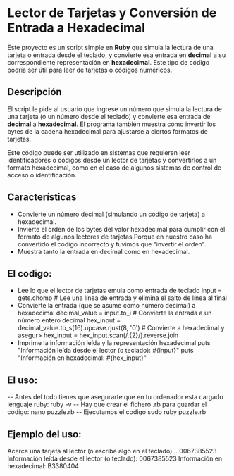 # Lector de Tarjetas y Conversión de Entrada a Hexadecimal

Este proyecto es un script simple en **Ruby** que simula la lectura de una tarjeta o entrada desde el teclado, y convierte esa entrada en **decimal** a su correspondiente representación en **hexadecimal**. 
Este tipo de código podría ser útil para leer de tarjetas o códigos numéricos.

## Descripción

El script le pide al usuario que ingrese un número que simula la lectura de una tarjeta (o un número desde el teclado) y convierte esa entrada de **decimal** a **hexadecimal**. El programa también muestra cómo invertir los bytes de la cadena hexadecimal para ajustarse a ciertos formatos de tarjetas. 

Este código puede ser utilizado en sistemas que requieren leer identificadores o códigos desde un lector de tarjetas y convertirlos a un formato hexadecimal, como en el caso de algunos sistemas de control de acceso o identificación.

## Características

- Convierte un número decimal (simulando un código de tarjeta) a hexadecimal.
- Invierte el orden de los bytes del valor hexadecimal para cumplir con el formato de algunos lectores de tarjetas.Porque en nuestro caso ha convertido el codigo incorrecto y tuvimos que "invertir el orden".
- Muestra tanto la entrada en decimal como en hexadecimal.

## El codigo:

- Lee lo que el lector de tarjetas emula como entrada de teclado
input = gets.chomp  # Lee una línea de entrada y elimina el salto de línea al final
- Convierte la entrada (que se asume como número decimal) a hexadecimal
decimal_value = input.to_i  # Convierte la entrada a un número entero decimal
hex_input = decimal_value.to_s(16).upcase.rjust(8, '0')  # Convierte a hexadecimal y asegur>
hex_input = hex_input.scan(/.{2}/).reverse.join
- Imprime la información leída y la representación hexadecimal
puts "Información leída desde el lector (o teclado): #{input}"
puts "Información en hexadecimal: #{hex_input}"


## El uso:

-- Antes del todo tienes que asegurarte que en tu ordenador esta cargado lenguaje ruby:
ruby -v
-- Hay que crear el fichero .rb para guardar el codigo:
nano puzzle.rb
-- Ejecutamos el codigo 
sudo ruby puzzle.rb

## Ejemplo del uso:

Acerca una tarjeta al lector (o escribe algo en el teclado)...
0067385523
Información leída desde el lector (o teclado): 0067385523
Información en hexadecimal: B3380404

